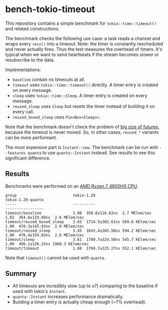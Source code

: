 # bench-tokio-timeout

This repository contains a simple benchmark for `tokio::time::timeout()` and related constructions.

The benchmark checks the following use case: a task reads a channel and wraps every `recv()` into a timeout. Note: the timer is constantly rescheduled and never actually fires. Thus the test measures the overhead of timers. It's typical when we want to send heartbeats if the stream becomes slower or resubscribe to the data.

Implementations:
* `baseline` contain no timeouts at all.
* `timeout` uses `tokio::time::timeout()` directly. A timer entry is created on every message.
* `sleep` uses `tokio::time::Sleep`. A timer entry is created on every message.
* `reused_sleep` uses `Sleep` but resets the timer instead of building it on every call.
* `reused_boxed_sleep` uses `Pin<Box<Sleep>>`.

Note that the benchmark doesn't check the problem of [big size of futures](https://github.com/tokio-rs/tokio/issues/5348), because the timeout is never moved. So, in other cases, `reused_*` variants can be more performant.

The most expensive part is `Instant::now`. The benchmark can be run with `--features quanta` to use `quanta::Instant` instead. See results to see this significant difference.

## Results
Benchmarks were performed on an [AMD Ryzen 7 4800HS CPU](https://en.wikichip.org/wiki/amd/ryzen_9/3900).

```
group                         tokio-1.28                               tokio-1.28-quanta
-----                         ----------                               -----------------
timeout/baseline              1.00  356.6±116.62ns  2.7 MElem/sec      1.02  364.8±119.89ns  2.6 MElem/sec
timeout/reused_boxed_sleep    3.65  1714.5±302.61ns 569.6 KElem/sec    1.00  470.3±145.91ns  2.0 MElem/sec
timeout/reused_sleep          3.45  1643.4±265.58ns 594.2 KElem/sec    1.00  476.4±154.02ns  2.0 MElem/sec
timeout/sleep                 3.61  1789.7±324.50ns 545.7 KElem/sec    1.00  496.1±126.25ns 1968.3 KElem/sec
timeout/timeout               1.00  1768.7±325.27ns 552.1 KElem/sec
```

Note that `timeout()` cannot be used with `quanta`.

## Summary
* All timeouts are incredibly slow (up to x7) comparing to the baseline if used with tokio's `Instant`.
* `quanta::Instant` increases performance dramatically.
* Building a timer entry is actually cheap enough (~7% overhead).
